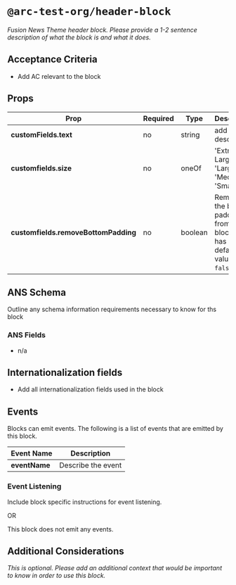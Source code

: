 # `@arc-test-org/header-block`
_Fusion News Theme header block. Please provide a 1-2 sentence description of what the block is and what it does._

## Acceptance Criteria
- Add AC relevant to the block

## Props
| **Prop** | **Required** | **Type** | **Description** |
|---|---|---|---|
| **customFields.text** | no | string | add description |
| **customfields.size** | no | oneOf | 'Extra Large', 'Large', 'Medium', 'Small' |
| **customfields.removeBottomPadding** | no | boolean | Removes the bottom padding from the block. It has a default value of `false`. |

## ANS Schema
Outline any schema information requirements necessary to know for ths block

### ANS Fields
- n/a

## Internationalization fields
- Add all internationalization fields used in the block

## Events
Blocks can emit events. The following is a list of events that are emitted by this block.

| **Event Name** | **Description** |
|---|---|
| **eventName** | Describe the event |

### Event Listening
Include block specific instructions for event listening.

OR

This block does not emit any events.

## Additional Considerations
_This is optional. Please add an additional context that would be important to know in order to use this block._
